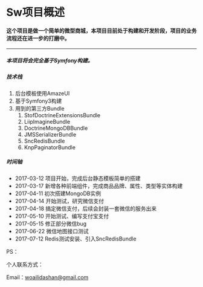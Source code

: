 # Sw项目概述

#### 这个项目是做一个简单的微型商城，本项目目前处于构建和开发阶段，项目的业务流程还在进一步的打磨中。

---

##### 本项目将会完全基于Symfony构建。



##### 技术栈

1. 后台模板使用AmazeUI
2. 基于Symfony3构建
3. 用到的第三方Bundle
   1. StofDoctrineExtensionsBundle
   2. LiipImagineBundle
   3. DoctrineMongoDBBundle
   4. JMSSerializerBundle
   5. SncRedisBundle
   6. KnpPaginatorBundle



##### 时间轴

* 2017-03-12	项目开始，完成后台静态模板简单的搭建
* 2017-03-17    新增各种前端组件，完成商品品牌、属性、类型等实体构建
* 2017-04-11    初次搭建MongoDB实例
* 2017-04-14    开始测试，研究微信支付
* 2017-04-18    搞定微信支付，后续会封装一套微信的服务出来
* 2017-05-10    开始测试、编写支付宝支付
* 2017-05-15    修正部分微信bug
* 2017-06-22    微信地图接口测试
* 2017-07-12    Redis测试安装、引入SncRedisBundle




PS：



个人联系方式：

Email：woailidashan@gmail.com
